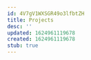 ```yaml
---
id: 4V7gV1WXSGR49o3lfbtZH
title: Projects
desc: ''
updated: 1624961119678
created: 1624961119678
stub: true
---
```


